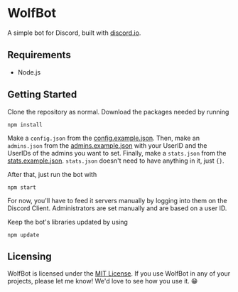 # WolfBot
A simple bot for Discord, built with [discord.io](../../../../izy521/discord.io).

## Requirements

* Node.js

## Getting Started 

Clone the repository as normal. Download the packages needed by running

    npm install

Make a `config.json` from the [config.example.json](config.example.json). Then, make an `admins.json` from the [admins.example.json](admins.example.json) with your UserID and the UserIDs of the admins you want to set. Finally, make a `stats.json` from the [stats.example.json](stats.example.json). `stats.json` doesn't need to have anything in it, just `{}`.

After that, just run the bot with

    npm start
  
For now, you'll have to feed it servers manually by logging into them on the Discord Client. Administrators are set manually and are based on a user ID.

Keep the bot's libraries updated by using 

    npm update

## Licensing

WolfBot is licensed under the [MIT License](LICENSE.md). If you use WolfBot in any of your projects, please let me know! We'd love to see how you use it. :grin: